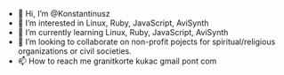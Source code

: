 - 👋 Hi, I’m @Konstantinusz
- 👀 I’m interested in Linux, Ruby, JavaScript, AviSynth
- 🌱 I’m currently learning Linux, Ruby, JavaScript, AviSynth
- 💞️ I’m looking to collaborate on non-profit pojects for spiritual/religious organizations or civil societies.
- 📫 How to reach me granitkorte kukac gmail pont com

<!---
Konstantinusz/Konstantinusz is a ✨ special ✨ repository because its `README.md` (this file) appears on your GitHub profile.
You can click the Preview link to take a look at your changes.
--->
